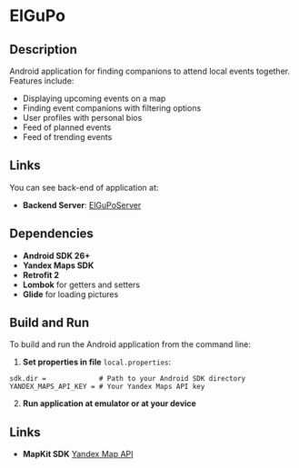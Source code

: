 # ElGuPo

## Description
Android application for finding companions to attend local events together. Features include:
-  Displaying upcoming events on a map
-  Finding event companions with filtering options
-  User profiles with personal bios
-  Feed of planned events
-  Feed of trending events

## Links
You can see back-end of application at:
- **Backend Server**: [ElGuPoServer](https://github.com/El-GuPo/ElGuPoServer)
## Dependencies
- **Android SDK 26+**
- **Yandex Maps SDK**
- **Retrofit 2**
- **Lombok** for getters and setters
- **Glide** for loading pictures

## Build and Run
To build and run the Android application from the command line:

1. **Set properties in file** `local.properties`:
```properties
sdk.dir =             # Path to your Android SDK directory
YANDEX_MAPS_API_KEY = # Your Yandex Maps API key
```
2. **Run application at emulator or at your device**

## Links

- **MapKit SDK** [Yandex Map API](https://yandex.ru/maps-api/products/mapkit)